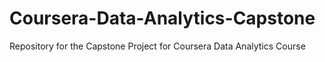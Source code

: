 # Coursera-Data-Analytics-Capstone
Repository for the Capstone Project for Coursera Data Analytics Course
